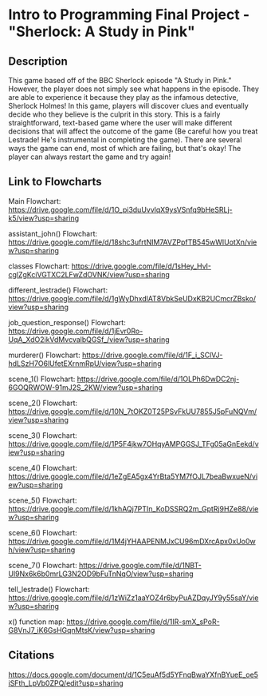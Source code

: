 # Intro to Programming Final Project - "Sherlock: A Study in Pink"
## Description
This game based off of the BBC Sherlock episode "A Study in Pink." However, the player does not simply see what happens in the episode. They are able to experience it because they play as the infamous detective, Sherlock Holmes! In this game, players will discover clues and eventually decide who they believe is the culprit in this story. This is a fairly straightforward, text-based game where the user will make different decisions that will affect the outcome of the game (Be careful how you treat Lestrade! He's instrumental in completing the game). There are several ways the game can end, most of which are failing, but that's okay! The player can always restart the game and try again!

## Link to Flowcharts
Main Flowchart: https://drive.google.com/file/d/1O_pi3duUvvlqX9ysVSnfq9bHeSRLj-k5/view?usp=sharing

assistant_john() Flowchart: https://drive.google.com/file/d/18shc3ufrtNIM7AVZPpfTB545wWIUotXn/view?usp=sharing

classes Flowchart: https://drive.google.com/file/d/1sHey_HvI-cglZgKciVGTXC2LFwZdOVNK/view?usp=sharing

different_lestrade() Flowchart: https://drive.google.com/file/d/1gWyDhxdlAT8VbkSeUDxKB2UCmcrZBsko/view?usp=sharing

job_question_response() Flowchart: https://drive.google.com/file/d/1jEvr0Ro-UqA_XdO2ikVdMvcvalbQGSf_/view?usp=sharing

murderer() Flowchart: https://drive.google.com/file/d/1F_i_SClVJ-hdLSzH7O6lUfetEXrnmRpU/view?usp=sharing

scene_1() Flowchart: https://drive.google.com/file/d/1OLPh6DwDC2nj-6GOQRWOW-91mJ2S_2KW/view?usp=sharing

scene_2() Flowchart: https://drive.google.com/file/d/10N_7tOKZ0T25PSvFkUU7855J5pFuNQVm/view?usp=sharing

scene_3() Flowchart: https://drive.google.com/file/d/1P5F4jkw7OHqyAMPGGSJ_TFg05aGnEekd/view?usp=sharing

scene_4() Flowchart: https://drive.google.com/file/d/1eZgEA5gx4YrBta5YM7fOJL7beaBwxueN/view?usp=sharing

scene_5() Flowchart: https://drive.google.com/file/d/1khAQj7PTIn_KoDSSRQ2m_GptRj9HZe88/view?usp=sharing

scene_6() Flowchart: https://drive.google.com/file/d/1M4jYHAAPENMJxCU96mDXrcApx0xUo0wh/view?usp=sharing

scene_7() Flowchart: https://drive.google.com/file/d/1NBT-Ul9Nx6k6b0mrLG3N2OD9bFuTnNqO/view?usp=sharing

tell_lestrade() Flowchart: https://drive.google.com/file/d/1zWiZz1aaYOZ4r6byPuAZDqyJY9y55saY/view?usp=sharing

x() function map: https://drive.google.com/file/d/1IR-smX_sPoR-G8VnJ7_iK6GsHGqnMtsK/view?usp=sharing

## Citations
https://docs.google.com/document/d/1C5euAf5d5YFnqBwaYXfnBYueE_oe5iSFth_LpVb0ZPQ/edit?usp=sharing
